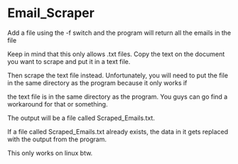 # Email_Scraper
Add a file using the -f switch and the program will return all the emails in the file

Keep in mind that this only allows .txt files. Copy the text on the document you want to scrape and put it in a text file.

Then scrape the text file instead. Unfortunately, you will need to put the file in the same directory as the program because it only works if 

the text file is in the same directory as the program. You guys can go find a workaround for that or something.

The output will be a file called Scraped_Emails.txt. 

If a file called Scraped_Emails.txt already exists, the data in it gets replaced with the output from the program.

This only works on linux btw.

